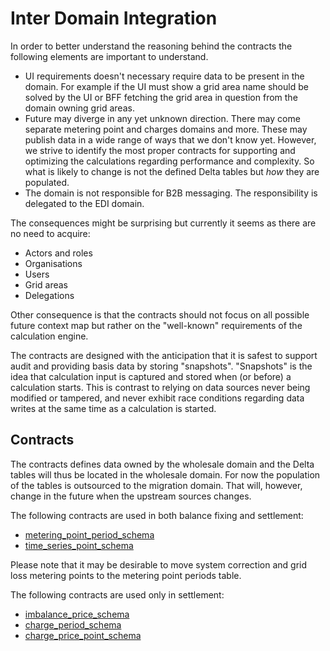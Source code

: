 # Inter Domain Integration

In order to better understand the reasoning behind the contracts the following elements are important to understand.

- UI requirements doesn't necessary require data to be present in the domain. For example if the UI must show a grid area name
should be solved by the UI or BFF fetching the grid area in question from the domain owning grid areas.
- Future may diverge in any yet unknown direction. There may come separate metering point and charges domains and more.
These may publish data in a wide range of ways that we don't know yet. However, we strive to identify the most proper
contracts for supporting and optimizing the calculations regarding performance and complexity. So what is likely to
change is not the defined Delta tables but _how_ they are populated.
- The domain is not responsible for B2B messaging. The responsibility is
delegated to the EDI domain.

The consequences might be surprising but currently it seems as there are no
need to acquire:

- Actors and roles
- Organisations
- Users
- Grid areas
- Delegations

Other consequence is that the contracts should not focus on all possible future context map but rather on the "well-known" requirements of the calculation engine.

The contracts are designed with the anticipation that it is safest to support audit and providing basis data by storing "snapshots". "Snapshots" is the idea that calculation input is captured and stored when (or before) a calculation starts. This is contrast to relying on data sources never being modified or tampered, and never exhibit race conditions regarding data writes at the same time as a calculation is started.

## Contracts

The contracts defines data owned by the wholesale domain and the Delta tables will thus be located in the wholesale domain.
For now the population of the tables is outsourced to the migration domain. That will, however, change in the future
when the upstream sources changes.

The following contracts are used in both balance fixing and settlement:

- [metering_point_period_schema](metering-point-period-schema.py)
- [time_series_point_schema](/source/databricks/package/schemas/time_series_point_schema.py)

Please note that it may be desirable to move system correction and grid loss metering points to the metering point periods table.

The following contracts are used only in settlement:

- [imbalance_price_schema](imbalance-price-schema.py)
- [charge_period_schema](charge-link-period-schema.py)
- [charge_price_point_schema](charge-price-point-schema.py)

